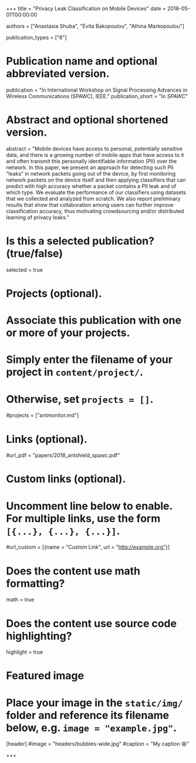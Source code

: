 +++
title = "Privacy Leak Classification on Mobile Devices"
date = 2018-05-01T00:00:00

authors = ["Anastasia Shuba", "Evita Bakopoulou", "Athina Markopoulou"]


publication_types = ["6"]

# Publication name and optional abbreviated version.
publication = "In International Workshop on Signal Processing Advances in Wireless Communications (SPAWC), IEEE."
publication_short = "In *SPAWC*"

# Abstract and optional shortened version.
abstract = "Mobile devices have access to personal, potentially sensitive data, and there is a growing number of mobile apps that have access to it and often transmit this personally identifiable information (PII) over the network. In this paper, we present an approach for detecting such PII “leaks” in network packets going out of the device, by first monitoring network packets on the device itself and then applying classifiers that can predict with high accuracy whether a packet contains a PII leak and of which type. We evaluate the performance of our classifiers using datasets that we collected and analyzed from scratch. We also report preliminary results that show that collaboration among users can further improve classification accuracy, thus motivating crowdsourcing and/or distributed learning of privacy leaks."

# Is this a selected publication? (true/false)
selected = true

# Projects (optional).
#   Associate this publication with one or more of your projects.
#   Simply enter the filename of your project in `content/project/`.
#   Otherwise, set `projects = []`.
#projects = ["antmonitor.md"]

# Links (optional).
#url_pdf = "papers/2018_antshield_spawc.pdf"

# Custom links (optional).
#   Uncomment line below to enable. For multiple links, use the form `[{...}, {...}, {...}]`.
#url_custom = [{name = "Custom Link", url = "http://example.org"}]

# Does the content use math formatting?
math = true

# Does the content use source code highlighting?
highlight = true

# Featured image
# Place your image in the `static/img/` folder and reference its filename below, e.g. `image = "example.jpg"`.
[header]
#image = "headers/bubbles-wide.jpg"
#caption = "My caption :smile:"

+++
